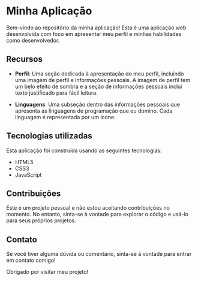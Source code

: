 # Minha Aplicação

Bem-vindo ao repositório da minha aplicação! Esta é uma aplicação web desenvolvida com foco em apresentar meu perfil e minhas habilidades como desenvolvedor.

## Recursos

- **Perfil**: Uma seção dedicada à apresentação do meu perfil, incluindo uma imagem de perfil e informações pessoais. A imagem de perfil tem um belo efeito de sombra e a seção de informações pessoais inclui texto justificado para fácil leitura.

- **Linguagens**: Uma subseção dentro das informações pessoais que apresenta as linguagens de programação que eu domino. Cada linguagem é representada por um ícone.

## Tecnologias utilizadas

Esta aplicação foi construída usando as seguintes tecnologias:

- HTML5
- CSS3
- JavaScript

## Contribuições

Este é um projeto pessoal e não estou aceitando contribuições no momento. No entanto, sinta-se à vontade para explorar o código e usá-lo para seus próprios projetos.

## Contato

Se você tiver alguma dúvida ou comentário, sinta-se à vontade para entrar em contato comigo!

Obrigado por visitar meu projeto!